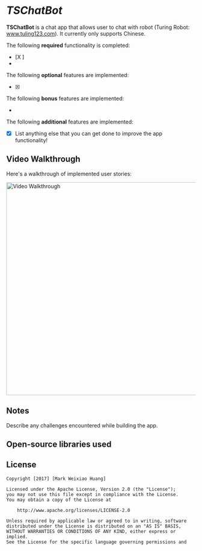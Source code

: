# *TSChatBot*

**TSChatBot** is a chat app that allows user to chat with robot (Turing Robot: www.tuling123.com). It currently only supports Chinese.

The following **required** functionality is completed:

* [X ] 
* 
The following **optional** features are implemented:

* [X] 

The following **bonus** features are implemented:

* 
The following **additional** features are implemented:

* [X] List anything else that you can get done to improve the app functionality!

## Video Walkthrough

Here's a walkthrough of implemented user stories:

<img src='https://i.imgur.com/iXfAsJX.gif' title='Video Walkthrough' width='565' alt='Video Walkthrough' />

## Notes

Describe any challenges encountered while building the app.



## Open-source libraries used


## License

    Copyright [2017] [Mark Weixiao Huang]

    Licensed under the Apache License, Version 2.0 (the "License");
    you may not use this file except in compliance with the License.
    You may obtain a copy of the License at

        http://www.apache.org/licenses/LICENSE-2.0

    Unless required by applicable law or agreed to in writing, software
    distributed under the License is distributed on an "AS IS" BASIS,
    WITHOUT WARRANTIES OR CONDITIONS OF ANY KIND, either express or implied.
    See the License for the specific language governing permissions and
